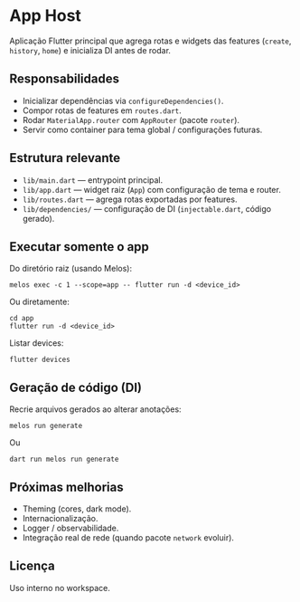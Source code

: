 # App Host

Aplicação Flutter principal que agrega rotas e widgets das features (`create`, `history`, `home`) e inicializa DI antes de rodar.

## Responsabilidades

- Inicializar dependências via `configureDependencies()`.
- Compor rotas de features em `routes.dart`.
- Rodar `MaterialApp.router` com `AppRouter` (pacote `router`).
- Servir como container para tema global / configurações futuras.

## Estrutura relevante

- `lib/main.dart` — entrypoint principal.
- `lib/app.dart` — widget raiz (`App`) com configuração de tema e router.
- `lib/routes.dart` — agrega rotas exportadas por features.
- `lib/dependencies/` — configuração de DI (`injectable.dart`, código gerado).

## Executar somente o app

Do diretório raiz (usando Melos):
```
melos exec -c 1 --scope=app -- flutter run -d <device_id>
```

Ou diretamente:
```
cd app
flutter run -d <device_id>
```

Listar devices:
```
flutter devices
```

## Geração de código (DI)

Recrie arquivos gerados ao alterar anotações:
```
melos run generate
```
Ou
```
dart run melos run generate
```

## Próximas melhorias

- Theming (cores, dark mode).
- Internacionalização.
- Logger / observabilidade.
- Integração real de rede (quando pacote `network` evoluir).

## Licença

Uso interno no workspace.

